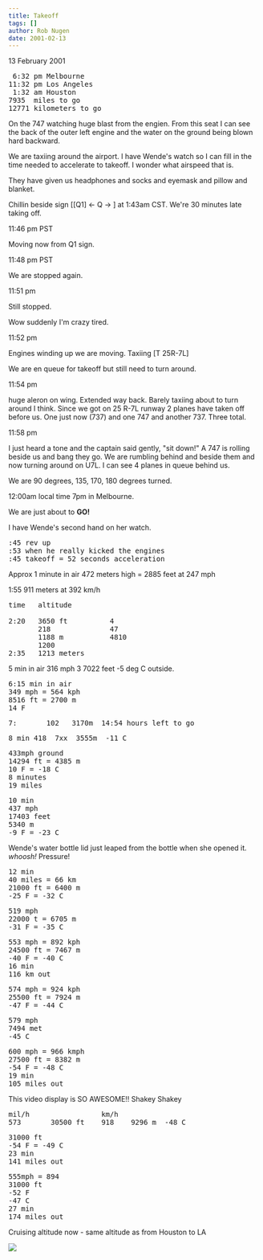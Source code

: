 ```yaml
---
title: Takeoff
tags: []
author: Rob Nugen
date: 2001-02-13
---
```


<p class=date>13 February 2001</p>

<pre>
 6:32 pm Melbourne
11:32 pm Los Angeles
 1:32 am Houston
7935  miles to go
12771 kilometers to go
</pre>

<p>On the 747 watching huge blast from the engien.  From this seat I
can see the back of the outer left engine and the water on the ground
being blown hard backward.</p>

<p>We are taxiing around the airport.  I have Wende's watch so I can
fill in the time needed to accelerate to takeoff.  I wonder what
airspeed that is.</p>

<p>They have given us headphones and socks and eyemask and pillow and
blanket.</p>

<p>Chillin beside sign [[Q1] <- Q -> ] at 1:43am CST.  We're 30
minutes late taking off.</p>

<p class=date>11:46 pm PST</p>

<p>Moving now from Q1 sign.</p>

<p class=date>11:48 pm PST</p>

<p>We are stopped again.</p>

<p class=date>11:51 pm</p>

<p>Still stopped.</p>

<p>Wow suddenly I'm crazy tired.</p>

<p class=date>11:52 pm</p>

<p>Engines winding up we are moving.  Taxiing [T 25R-7L]</p>

<p>We are en queue for takeoff but still need to turn around.</p>

<p class=date>11:54 pm</p>

<p>huge aleron on wing.  Extended way back.  Barely taxiing about to
turn around I think.  Since we got on 25 R-7L runway 2 planes have
taken off before us.  One just now (737) and one 747 and another 737.
Three total.</p>

<p class=date>11:58 pm</p>

<p>I just heard a tone and the captain said gently, "sit down!"  A 747
is rolling beside us and bang they go.  We are rumbling behind and
beside them and now turning around on U7L.  I can see 4 planes in
queue behind us.</p>

<p>We are 90 degrees, 135, 170, 180 degrees turned.</p>

<p>12:00am local time 7pm in Melbourne.</p>

<p>We are just about to <b>GO!</b></p>

<p>I have Wende's second hand on her watch.</p>

<pre>
:45 rev up
:53 when he really kicked the engines
:45 takeoff = 52 seconds acceleration
</pre>

<p>Approx 1 minute in air 472 meters high = 2885 feet at 247 mph</p>

<p>1:55 911 meters at 392 km/h </p>

<pre>
time   altitude

2:20   3650 ft          4
       218              47
       1188 m           4810
       1200
2:35   1213 meters
</pre>

<p>5 min in air  316 mph 3  7022 feet -5 deg C outside.</p>

<pre>
6:15 min in air
349 mph = 564 kph
8516 ft = 2700 m
14 F
</pre>

<pre>
7:       102   3170m  14:54 hours left to go
</pre>

<pre>
8 min 418  7xx  3555m  -11 C
</pre>

<pre>
433mph ground
14294 ft = 4385 m
10 F = -18 C
8 minutes 
19 miles
</pre>

<pre>
10 min
437 mph
17403 feet
5340 m
-9 F = -23 C
</pre>

<p>Wende's water bottle lid just leaped from the bottle when she
opened it.  <em>whoosh!</em>  Pressure!</p>

<pre>
12 min
40 miles = 66 km
21000 ft = 6400 m
-25 F = -32 C
</pre>

<pre>
519 mph
22000 t = 6705 m
-31 F = -35 C
</pre>

<pre>
553 mph = 892 kph
24500 ft = 7467 m
-40 F = -40 C
16 min
116 km out
</pre>

<pre>
574 mph = 924 kph
25500 ft = 7924 m
-47 F = -44 C
</pre>

<pre>
579 mph 
7494 met
-45 C
</pre>

<pre>
600 mph = 966 kmph 
27500 ft = 8382 m
-54 F = -48 C
19 min
105 miles out
</pre>

<p>This video display is SO AWESOME!!  Shakey Shakey</p>

<pre>
mil/h                 km/h
573       30500 ft    918    9296 m  -48 C
</pre>


<pre>
31000 ft
-54 F = -49 C
23 min
141 miles out
</pre>

<pre>
555mph = 894
31000 ft
-52 F
-47 C
27 min
174 miles out
</pre>

<p>Cruising altitude now - same altitude as from Houston to LA</p>

<p><img src="/images/rob/wL-ROB.gif"/></p>
